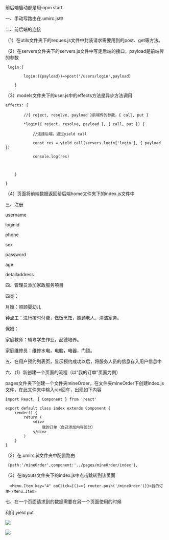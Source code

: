 前后端启动都是用:npm start

一、手动写路由在.umirc.js中

二、前后端的连接

（1）在utils文件夹下的reques.js文件中封装请求需要用到的post、get等方法。

（2）在servers文件夹下的servers.js文件中写走后端的接口，payload是前端传的参数

```
 login:{

​        login:({payload})=>post('/users/login',payload)

​    }
```

（3）models文件夹下的user.js中的effects方法是异步方法调用

```
effects: {

​        //{ reject, resolve, payload }前端传的参数，{ call, put }

​        *login({ reject, resolve, payload }, { call, put }) {

​            //连接后端，通过yield call

​            const res = yield call(servers.login['login'], { payload })

​            console.log(res)

 

​    }

}
```

（4）页面将前端数据返回给后端home文件夹下的index.js文件中

三、注册

username

loginid

phone

sex

password

age

detailaddress

四、管理员添加家政服务项目

四类：

月嫂：照顾婴幼儿

钟点工：进行按时付费，做饭烹饪，照顾老人，清洁家务。

保姆：

家庭教师：辅导学生作业，品德培养。

家庭维修员：维修水电，电脑，电器，门锁。

五、在用户预约列表页，显示预约成功以后，将服务人员的信息存入用户信息中

六、（1）新创建一个页面的流程（以“我的订单”页面为例）

pages文件夹下创建一个文件夹mineOrder，在文件夹mineOrder下创建index.js文件，在此文件夹中输入rcc回车，出现如下内容

```
import React, { Component } from 'react'

export default class index extends Component {
    render() {
        return (
            <div>
                我的订单（自己添加内容部分）
            </div>
        )
    }
}

```

（2）在.umirc.js文件夹中配置路由

```
 {path:'/mineOrder',component:'../pages/mineOrder/index'},
```

（3）在layouts文件夹下的index.js中点击跳转到该页面

```
  <Menu.Item key="4" onClick={()=>{ router.push('/mineOrder')}}>我的订单</Menu.Item>
```

七、在一个页面请求到的数据需要在另一个页面使用的时候

利用 yield put

![](F:\houseorder\src\img\微信图片_20200301003549.png)

![](F:\houseorder\src\img\微信图片_20200301003557.png)

